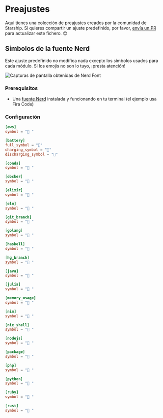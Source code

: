 # Preajustes

Aqui tienes una colección de preajustes creados por la comunidad de Starship. Si quieres compartir un ajuste predefinido, por favor, [envía un PR](https://github.com/starship/starship/edit/master/docs/presets/README.md) para actualizar este fichero. 😊

## Símbolos de la fuente Nerd

Este ajuste predefinido no modifica nada excepto los símbolos usados para cada módulo. Si los emojis no son lo tuyo, ¡presta atención!

![Capturas de pantalla obtenidas de Nerd Font](/presets/nerd-font-symbols.png)

### Prerequisitos

- Una [fuente Nerd](https://www.nerdfonts.com/) instalada y funcionando en tu terminal (el ejemplo usa Fira Code)

### Configuración

```toml
[aws]
symbol = " "

[battery]
full_symbol = ""
charging_symbol = ""
discharging_symbol = ""

[conda]
symbol = " "

[docker]
symbol = " "

[elixir]
symbol = " "

[elm]
symbol = " "

[git_branch]
symbol = " "

[golang]
symbol = " "

[haskell]
symbol = " "

[hg_branch]
symbol = " "

[java]
symbol = " "

[julia]
symbol = " "

[memory_usage]
symbol = " "

[nim]
symbol = " "

[nix_shell]
symbol = " "

[nodejs]
symbol = " "

[package]
symbol = " "

[php]
symbol = " "

[python]
symbol = " "

[ruby]
symbol = " "

[rust]
symbol = " "
```
